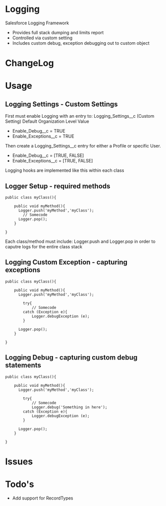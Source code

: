 # Logging

Salesforce Logging Framework

- Provides full stack dumping and limits report
- Controlled via custom setting
- Includes custom debug, exception debugging out to custom object  


# ChangeLog

# Usage

## Logging Settings - Custom Settings

First must enable Logging with an entry to:  Logging_Settings__c (Custom Setting)
Default Organization Level Value
* Enable_Debug__c = TRUE
* Enable_Exceptions__c = TRUE

Then create a Logging_Settings__c entry for either a Profile or specific User.
* Enable_Debug__c = [TRUE, FALSE]
* Enable_Exceptions__c = [TRUE, FALSE]


Logging hooks are implemented like this within each class

## Logger Setup - required methods

```
public class myClass(){

    public void myMethod(){
      Logger.push('myMethod','myClass');
        // Somecode
      Logger.pop();
    }

}
```
Each class/method must include: Logger.push and Logger.pop in order to caputre logs for the entire class stack

## Logging Custom Exception - capturing exceptions

```
public class myClass(){

    public void myMethod(){
      Logger.push('myMethod','myClass');

        try{
            // Somecode
        catch (Exception e){
            Logger.debugException (e);
        }
        
      Logger.pop();
    }

}
```

## Logging Debug  - capturing custom debug statements

```
public class myClass(){

    public void myMethod(){
      Logger.push('myMethod','myClass');

        try{
            // Somecode
            Logger.debug('Something in here');
        catch (Exception e){
            Logger.debugException (e);
        }
        
      Logger.pop();
    }

}
```



# Issues

# Todo's
- Add support for RecordTypes
